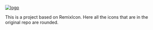 [![logo](http://cdn.remixicon.com/logo-github.svg)](https://remixicon.com)

<!-- [![npm](https://img.shields.io/npm/v/remixicon.svg?labelColor=4A4A4A&color=006AFF&style=flat-square)](https://www.npmjs.com/package/remixicon)
[![downloads](https://img.shields.io/npm/dt/remixicon.svg?labelColor=4A4A4A&color=23AF5F&style=flat-square)](https://www.npmjs.com/package/remixicon)
[![](https://data.jsdelivr.com/v1/package/npm/remixicon/badge)](https://www.jsdelivr.com/package/npm/remixicon)
[![spectrum](https://img.shields.io/badge/chat-Spectrum-7028F5.svg?labelColor=4A4A4A&style=flat-square)](https://spectrum.chat/remixdesign/remixicon)
[![donate](https://img.shields.io/badge/-Donate-DA6429.svg?style=flat-square)](https://remixicon.com/#donate) -->

This is a project based on RemixIcon. Here all the icons that are in the original repo are rounded.
